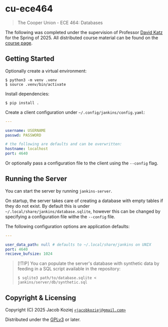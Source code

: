 # cu-ece464

> The Cooper Union - ECE 464: Databases

The following was completed under the supervision of Professor
[David Katz] for the Spring of 2025. All distributed course material can
be found on the [course page].

## Getting Started

Optionally create a virtual environment:

```
$ python3 -m venv .venv
$ source .venv/bin/activate
```

Install dependencies:

```
$ pip install .
```

Create a client configuration under `~/.config/jankins/config.yaml`:

```yaml
---

username: USERNAME
passwd: PASSWORD

# the following are defaults and can be overwritten:
hostname: localhost
port: 4640
```

Or optionally pass a configuration file to the client using the
`--config` flag.

## Running the Server

You can start the server by running `jankins-server`.

On startup, the server takes care of creating a database with empty
tables if they do not exist. By default this is under
`~/.local/share/jankins/database.sqlite`, however this can be changed by
specifying a configuration file withe the `--config` file.

The following configuration options are application defaults:

```yaml
---

user_data_path: null # defaults to ~/.local/share/jankins on UNIX
port: 4640
recieve_bufsize: 1024
```

> [!TIP] You can populate the server's database with synthetic data by
> feeding in a SQL script available in the repository:
>
> ```
> $ sqlite3 path/to/database.sqlite < jankins/server/db/synthetic.sql
> ```

## Copyright & Licensing

Copyright (C) 2025 Jacob Koziej [`<jacobkoziej@gmail.com>`]

Distributed under the [GPLv3] or later.

[course page]: https://github.com/eugsokolov/ece464-databases
[david katz]: https://github.com/katzdave
[gplv3]: LICENSE.md
[`<jacobkoziej@gmail.com>`]: mailto:jacobkoziej@gmail.com
